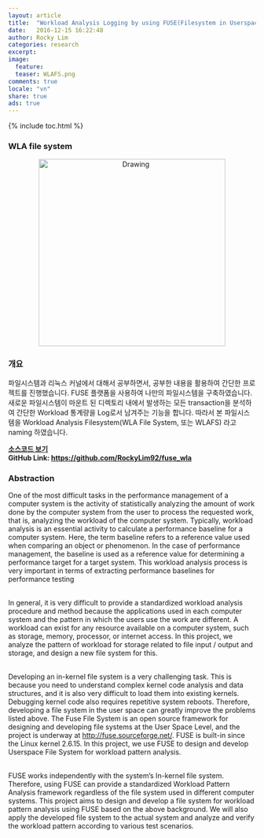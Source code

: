 ```yaml
---
layout: article
title:  "Workload Analysis Logging by using FUSE(Filesystem in Userspace)"
date:   2016-12-15 16:22:48
author: Rocky Lim
categories: research
excerpt:
image:
  feature:
  teaser: WLAFS.png
comments: true
locale: "vn"
share: true
ads: true
---
```




{% include toc.html %}

### WLA file system
<p style="text-align: center;">
	<img src="{{ site.url }}/images/WLAFS.png" alt="Drawing" style="width: 380px;"/>
</p>


### 개요

파일시스템과 리눅스 커널에서 대해서 공부하면서, 공부한 내용을 활용하여 간단한 프로젝트를 진행했습니다. FUSE 플랫폼을 사용하여 나만의 파일시스템을 구축하였습니다. 새로운 파일시스템이 마운트 된 디렉토리 내에서 발생하는 모든 transaction을 분석하여 간단한 Workload 통계량을 Log로서 남겨주는 기능을 합니다. 따라서 본 파일시스템을 Workload Analysis Filesystem(WLA File System, 또는 WLAFS) 라고 naming 하였습니다.

**[소스코드 보기](https://github.com/RockyLim92/fuse_wla "WLAFS page")**<br />
**GitHub Link: <https://github.com/RockyLim92/fuse_wla>**

### Abstraction

One of the most difficult tasks in the performance management of a computer system is the activity of statistically analyzing the amount of work done by the computer system from the user to process the requested work, that is, analyzing the workload of the computer system. Typically, workload analysis is an essential activity to calculate a performance baseline for a computer system. Here, the term baseline refers to a reference value used when comparing an object or phenomenon. In the case of performance management, the baseline is used as a reference value for determining a performance target for a target system. This workload analysis process is very important in terms of extracting performance baselines for performance testing<br /><br />

In general, it is very difficult to provide a standardized workload analysis procedure and method because the applications used in each computer system and the pattern in which the users use the work are different. A workload can exist for any resource available on a computer system, such as storage, memory, processor, or internet access. In this project, we analyze the pattern of workload for storage related to file input / output and storage, and design a new file system for this.<br /><br />

Developing an in-kernel file system is a very challenging task. This is because you need to understand complex kernel code analysis and data structures, and it is also very difficult to load them into existing kernels. Debugging kernel code also requires repetitive system reboots. Therefore, developing a file system in the user space can greatly improve the problems listed above. The Fuse File System is an open source framework for designing and developing file systems at the User Space Level, and the project is underway at http://fuse.sourceforge.net/. FUSE is built-in since the Linux kernel 2.6.15. In this project, we use FUSE to design and develop Userspace File System for workload pattern analysis.<br /><br />

FUSE works independently with the system’s In-kernel file system. Therefore, using FUSE can provide a standardized Workload Pattern Analysis framework regardless of the file system used in different computer systems. This project aims to design and develop a file system for workload pattern analysis using FUSE based on the above background. We will also apply the developed file system to the actual system and analyze and verify the workload pattern according to various test scenarios.
